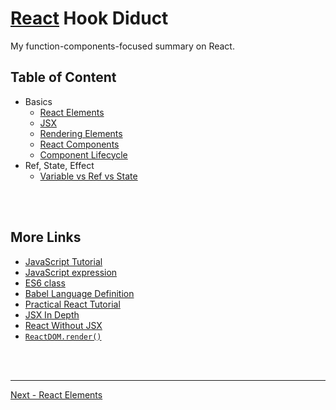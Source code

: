 # [React](https://reactjs.org/) Hook Diduct

My function-components-focused summary on React.

## Table of Content

* Basics
  - [React Elements](./doc/basic/react-elements.md)
  - [JSX](./doc/basic/jsx.md)
  - [Rendering Elements](./doc/basic/rendering-elements.md)
  - [React Components](./doc/basic/react-components.md)
  - [Component Lifecycle](./doc/basic/component-lifecycle.md)
* Ref, State, Effect
  - [Variable vs Ref vs State](./doc/ref-state-effect/variable-vs-ref-vs-state.md)

<br /><br />

## More Links

* [JavaScript Tutorial](https://developer.mozilla.org/en-US/docs/Web/JavaScript/A_re-introduction_to_JavaScript)
* [JavaScript expression](https://developer.mozilla.org/en-US/docs/Web/JavaScript/Guide/Expressions_and_Operators#Expressions)
* [ES6 class](https://developer.mozilla.org/en/docs/Web/JavaScript/Reference/Classes)
* [Babel Language Definition](https://babeljs.io/docs/en/next/editors)
* [Practical React Tutorial](https://reactjs.org/tutorial/tutorial.html)
* [JSX In Depth](https://reactjs.org/docs/jsx-in-depth.html)
* [React Without JSX](https://reactjs.org/docs/react-without-jsx.html)
* [`ReactDOM.render()`](https://reactjs.org/docs/react-dom.html#render)

<br /><br />

---

[Next - React Elements](./doc/basic/react-elements.md)
